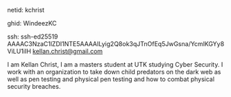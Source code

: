 netid: kchrist  

ghid: WindeezKC

ssh: ssh-ed25519 AAAAC3NzaC1lZDI1NTE5AAAAILyig2Q8ok3qJTnOfEq5JwGsna/YcmlKGYy8ViLU1iIH kellan.christ@gmail.com

I am Kellan Christ, I am a masters student at UTK studying Cyber Security. I work with an organization to take
down child predators on the dark web as well as pen testing and physical pen testing and how  to combat physical security breaches.

